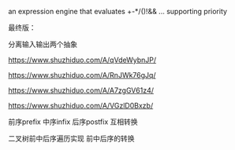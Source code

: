 an expression engine that evaluates +-*/()!&& ... supporting priority

最终版：

分离输入输出两个抽象

https://www.shuzhiduo.com/A/qVdeWybnJP/

https://www.shuzhiduo.com/A/RnJWk76gJq/

https://www.shuzhiduo.com/A/A7zgGV61z4/

https://www.shuzhiduo.com/A/VGzlD0Bxzb/

前序prefix 中序infix 后序postfix 互相转换

二叉树前中后序遍历实现 前中后序的转换